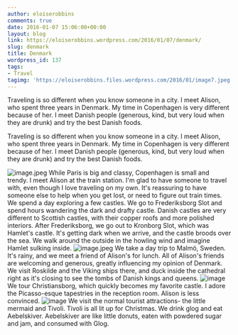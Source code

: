 ```yaml
---
author: eloiserobbins
comments: true
date: 2016-01-07 15:06:00+00:00
layout: blog
link: https://eloiserobbins.wordpress.com/2016/01/07/denmark/
slug: denmark
title: Denmark
wordpress_id: 137
tags:
- Travel
tagimg: 'https://eloiserobbins.files.wordpress.com/2016/01/image7.jpeg'
---
```


Traveling is so different when you know someone in a city. I meet Alison, who spent three years in Denmark. My time in Copenhagen is very different because of her. I meet Danish people (generous, kind, but very loud when they are drunk) and try the best Danish foods.


Traveling is so different when you know someone in a city. I meet Alison, who spent three years in Denmark. My time in Copenhagen is very different because of her. I meet Danish people (generous, kind, but very loud when they are drunk) and try the best Danish foods.

![image.jpeg](https://eloiserobbins.files.wordpress.com/2016/01/image7.jpeg)
While Paris is big and classy, Copenhagen is small and trendy. I meet Alison at the train station. I'm glad to have someone to travel with, even though I love traveling on my own. It's reassuring to have someone else to help when you get lost, or need to figure out train times.
We spend a day exploring a few castles. We go to Frederiksborg Slot and spend hours wandering the dark and drafty castle. Danish castles are very different to Scottish castles, with their copper roofs and more polished interiors. After Frederiksborg, we go out to Kronborg Slot, which was Hamlet's castle. It's getting dark when we arrive, and the castle broods over the sea. We walk around the outside in the howling wind and imagine Hamlet sulking inside.
![image.jpeg](https://eloiserobbins.files.wordpress.com/2016/01/image6.jpeg)
We take a day trip to Malmö, Sweden. It's rainy, and we meet a friend of Alison's for lunch. All of Alison's friends are welcoming and generous, greatly influencing my opinion of Denmark.
We visit Roskilde and the Viking ships there, and duck inside the cathedral right as it's closing to see the tombs of Danish kings and queens.
![image](https://eloiserobbins.files.wordpress.com/2016/01/image91.jpeg)
We tour Christiansborg, which quickly becomes my favorite castle. I adore the Picasso-esque tapestries in the reception room. Alison is less convinced.
![image](https://eloiserobbins.files.wordpress.com/2016/01/image10.jpeg)
We visit the normal tourist attractions- the little mermaid and Tivoli. Tivoli is all lit up for Christmas. We drink glog and eat Aebelskiver. Aebelskiver are like little donuts, eaten with powdered sugar and jam, and consumed with Glog.
